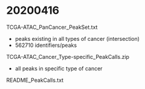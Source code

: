 # 20200416
TCGA-ATAC_PanCancer_PeakSet.txt
- peaks existing in all types of cancer (intersection)
- 562710 identifiers/peaks

TCGA-ATAC_Cancer_Type-specific_PeakCalls.zip
- all peaks in specific type of cancer

README_PeakCalls.txt



<!--stackedit_data:
eyJoaXN0b3J5IjpbLTQ3MzY4MjcyNywxNTg2MDM4NjU0XX0=
-->